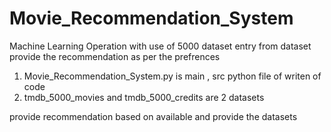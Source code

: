 # Movie_Recommendation_System
Machine Learning Operation with use of 5000 dataset entry from dataset provide the recommendation as per the prefrences
1. Movie_Recommendation_System.py is main , src python file of writen of code
2. tmdb_5000_movies and tmdb_5000_credits are 2 datasets

provide recommendation based on available and provide the datasets 
